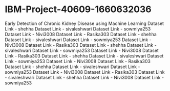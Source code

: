 # IBM-Project-40609-1660632036
Early Detection of Chronic Kidney Disease using Machine Learning
Dataset Link - shehha
Dataset Link - sivaleshwari
Dataset Link - sowmiya253
Dataset Link - Nivi3008
Dataset Link - Rasika303
Dataset Link - shehha
Dataset Link - sivaleshwari
Dataset Link - sowmiya253
Dataset Link - Nivi3008
Dataset Link - Rasika303
Dataset Link - shehha
Dataset Link - sivaleshwari
Dataset Link - sowmiya253
Dataset Link - Nivi3008
Dataset Link - Rasika303
Dataset Link - shehha
Dataset Link - sivaleshwari
Dataset Link - sowmiya253
Dataset Link - Nivi3008
Dataset Link - Rasika303
Dataset Link - shehha
Dataset Link - sivaleshwari
Dataset Link - sowmiya253
Dataset Link - Nivi3008
Dataset Link - Rasika303
Dataset Link - sivaleshwari
Dataset Link - shehha
Dataset Link - Nivi3008
Dataset Link - sowmiya253
